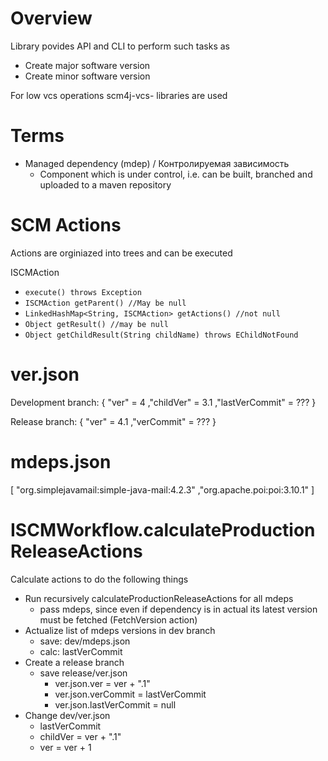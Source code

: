 # Overview

Library povides API and CLI to perform such tasks as
- Create major software version
- Create minor software version

For low vcs operations scm4j-vcs- libraries are used

# Terms

- Managed dependency (mdep) / Контролируемая зависимость
  - Component which is under control, i.e. can be built, branched and uploaded to a maven repository
  
# SCM Actions

Actions are orginiazed into trees and can be executed

ISCMAction
  - `execute() throws Exception`
  - `ISCMAction getParent() //May be null`
  - `LinkedHashMap<String, ISCMAction> getActions() //not null`
  - `Object getResult() //may be null`
  - `Object getChildResult(String childName) throws EChildNotFound`

# ver.json

Development branch:
  {
    "ver" = 4
    ,"childVer" = 3.1
    ,"lastVerCommit" = ???
  }
  
Release  branch:
  {
    "ver" = 4.1
    ,"verCommit" = ???
  }

# mdeps.json

[
   "org.simplejavamail:simple-java-mail:4.2.3"
  ,"org.apache.poi:poi:3.10.1"
]


# ISCMWorkflow.calculateProductionReleaseActions

Calculate actions to do the following things

- Run recursively calculateProductionReleaseActions for all  mdeps
  - pass mdeps, since even if dependency is in actual its latest version must be fetched (FetchVersion action)
- Actualize list of mdeps versions in dev branch
  - save: dev/mdeps.json
  - calc: lastVerCommit
- Create a release branch
    - save release/ver.json
      - ver.json.ver = ver + ".1"
      - ver.json.verCommit = lastVerCommit
      - ver.json.lastVerCommit = null
- Change dev/ver.json
  - lastVerCommit
  - childVer = ver + ".1"
  - ver = ver + 1
  


  
